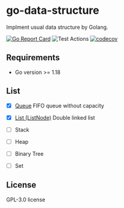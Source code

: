 # go-data-structure
Implment usual data structure by Golang.

[![Go Report Card](https://goreportcard.com/badge/github.com/code-in-gym/go-data-structure)](https://goreportcard.com/report/github.com/code-in-gym/go-data-structure)
![Test Actions](https://github.com/code-in-gym/go-data-structure/actions/workflows/test.yml/badge.svg??branch=master)
[![codecov](https://codecov.io/gh/code-in-gym/go-data-structure/branch/master/graph/badge.svg?token=62JSDGNHB5)](https://codecov.io/gh/code-in-gym/go-data-structure)

## Requirements

- Go version >= 1.18

## List

- [X] [Queue](./queue/queue.go) FIFO queue without capacity

- [X] [List (ListNode)](./list/list.go) Double linked list

- [ ] Stack

- [ ] Heap

- [ ] Binary Tree

- [ ] Set

## License

GPL-3.0 license
